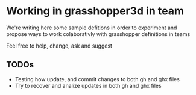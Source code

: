 # Working in grasshopper3d in team

We're writing here some sample defitions in order to experiment and propose ways to work colaborativly with grasshopper definitions in teams

Feel free to help, change, ask and suggest

## TODOs

- Testing how update, and commit changes to both gh and ghx files
- Try to recover and analize updates in both gh and ghx files
